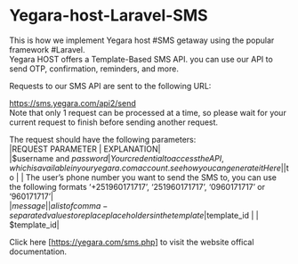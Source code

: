 # Yegara-host-Laravel-SMS
This is how we implement Yegara host #SMS getaway using the popular framework #Laravel.  
Yegara HOST offers a Template-Based SMS API. you can use our API to send OTP, confirmation, reminders, and more.

Requests to our SMS API are sent to the following URL:

https://sms.yegara.com/api2/send  
Note that only 1 request can be processed at a time, so please wait for your current request to finish before sending another request.

The request should have the following parameters:  
|REQUEST PARAMETER  |    EXPLANATION|  
|$username and $password	| Your credential to access the API, which is available in your yegara.com account. see how you can generate it Here|  
|$to | | The user’s phone number you want to send the SMS to, you can use the following formats ‘+251960171717’, ‘251960171717’, ‘0960171717’ or ‘960171717’|  
|$message | | a list of comma-separated values to replace placeholders in the template  
|$template_id	| | $template_id|  


Click here [https://yegara.com/sms.php] to visit the website offical documentation.

